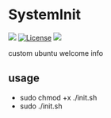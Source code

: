 SystemInit
==========

[![](http://img.shields.io/badge/version-alpha-lightgrey.svg)](https://edustack.org)
[![License](http://img.shields.io/badge/license-GPLV2-brightgreen.svg)](http://opensource.org/licenses/GPL-2.0)
[![](http://img.shields.io/badge/powerd%20by-eduStack-brightgreen.svg)](https://edustack.org)

custom  ubuntu welcome info

usage
----------
* sudo chmod +x ./init.sh
* sudo ./init.sh
